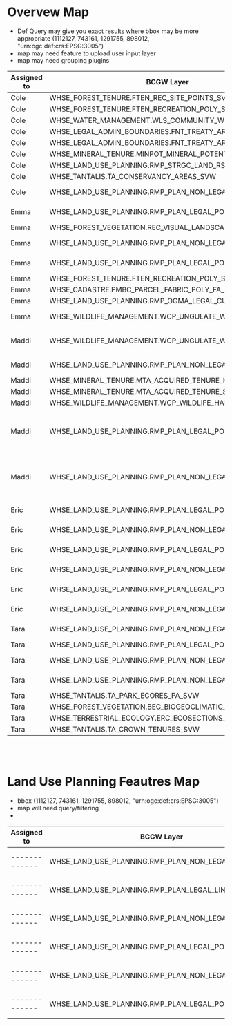 
# Overvew Map
- Def Query may give you exact results where bbox may be more appropriate (1112127, 743161, 1291755, 898012, "urn:ogc:def:crs:EPSG:3005")
- map may need feature to upload user input layer
- map may need grouping plugins
  
| Assigned to | BCGW Layer                                               | Def Query                                                        |
|-------------|-----------------------------------------------------------|------------------------------------------------------------------|
| Cole        | WHSE_FOREST_TENURE.FTEN_REC_SITE_POINTS_SVW               | Apply bounding box                                               |
| Cole        | WHSE_FOREST_TENURE.FTEN_RECREATION_POLY_SVW               | Apply bounding box                                               |
| Cole        | WHSE_WATER_MANAGEMENT.WLS_COMMUNITY_WS_PUB_SVW            | WLS_CW_SYSID = 33                                                |
| Cole        | WHSE_LEGAL_ADMIN_BOUNDARIES.FNT_TREATY_AREA_SP            | TREATY = 'Nisga''a'                                              |
| Cole        | WHSE_LEGAL_ADMIN_BOUNDARIES.FNT_TREATY_AREA_SP            | TREATY = 'Nisga''a'                                              |
| Cole        | WHSE_MINERAL_TENURE.MINPOT_MINERAL_POTENTIAL              | Apply bounding box                                               |
| Cole        | WHSE_LAND_USE_PLANNING.RMP_STRGC_LAND_RSRCE_PLAN_SP       | STRGC_LAND_RSRCE_PLAN_ID = 97                                    |
| Cole        | WHSE_TANTALIS.TA_CONSERVANCY_AREAS_SVW                    | WHSE_TANTALIS.TA_CONSERVANCY_AREAS_SVW                           |
| Cole        | WHSE_LAND_USE_PLANNING.RMP_PLAN_NON_LEGAL_POLY            | NON_LEGAL_FEAT_OBJECTIVE = 'Water Management Units'               |
| Emma        | WHSE_LAND_USE_PLANNING.RMP_PLAN_LEGAL_POLY                | LEGAL_FEAT_OBJECTIVE = 'Water Management Units'                   |
| Emma        | WHSE_FOREST_VEGETATION.REC_VISUAL_LANDSCAPE_INVENTORY     | Apply bounding box                                               |
| Emma        | WHSE_LAND_USE_PLANNING.RMP_PLAN_NON_LEGAL_POLY            | NON_LEGAL_FEAT_OBJECTIVE = 'Special Habitats for General Wildlife'|
| Emma        | WHSE_LAND_USE_PLANNING.RMP_PLAN_LEGAL_POLY                | LEGAL_FEAT_OBJECTIVE = 'Special Habitats for General Wildlife'    |
| Emma        | WHSE_FOREST_TENURE.FTEN_RECREATION_POLY_SVW               | Apply bounding box                                               |
| Emma        | WHSE_CADASTRE.PMBC_PARCEL_FABRIC_POLY_FA_SVW              | OWNER_TYPE = 'Private'                                           |
| Emma        | WHSE_LAND_USE_PLANNING.RMP_OGMA_LEGAL_CURRENT_SVW         | Apply bounding box                                               |
| Emma        | WHSE_WILDLIFE_MANAGEMENT.WCP_UNGULATE_WINTER_RANGE_SP     | Apply bounding box and SPECIES_1 = 'M-ORAM' Or (SPECIES_2 = 'M-ORAM')|
| Maddi       | WHSE_WILDLIFE_MANAGEMENT.WCP_UNGULATE_WINTER_RANGE_SP     | SPECIES_1 IN ('M-ALAL', 'M-ALAL;M-CEEL;M-ODHE;M-ODVI') Or SPECIES_2 IN ('M-ALAL', 'M-ODHE; M-ALAL') |
| Maddi       | WHSE_LAND_USE_PLANNING.RMP_PLAN_NON_LEGAL_POLY            | NON_LEGAL_FEAT_OBJECTIVE = 'Moose Winter Range'                   |
| Maddi       | WHSE_MINERAL_TENURE.MTA_ACQUIRED_TENURE_HISTORY_SP        | Apply bounding box                                               |
| Maddi       | WHSE_MINERAL_TENURE.MTA_ACQUIRED_TENURE_SVW               | Apply bounding box                                               |
| Maddi       | WHSE_WILDLIFE_MANAGEMENT.WCP_WILDLIFE_HABITAT_AREA_POLY   | COMMON_SPECIES_NAME = 'Grizzly Bear'                             |
| Maddi       | WHSE_LAND_USE_PLANNING.RMP_PLAN_LEGAL_POLY                | LEGAL_FEAT_OBJECTIVE = 'Goshawk Nesting/Post-Fledging Habitat' And STRGC_LAND_RSRCE_PLAN_NAME IN ('Cranberry Sustainable Resource Management Plan', 'Nass South Sustainable Resource Management Plan')|
| Maddi       | WHSE_LAND_USE_PLANNING.RMP_PLAN_NON_LEGAL_POLY            | NON_LEGAL_FEAT_OBJECTIVE = 'Goshawk Nesting/Post-Fledging Habitat' And STRGC_LAND_RSRCE_PLAN_NAME IN ('Cranberry Sustainable Resource Management Plan', 'Nass South Sustainable Resource Management Plan')|
| Eric        | WHSE_LAND_USE_PLANNING.RMP_PLAN_LEGAL_POLY                | LEGAL_FEAT_OBJECTIVE = 'Special Habitats for General Wildlife'    |
| Eric        | WHSE_LAND_USE_PLANNING.RMP_PLAN_NON_LEGAL_POLY            | NON_LEGAL_FEAT_OBJECTIVE = 'Special Habitats for General Wildlife'|
| Eric        | WHSE_LAND_USE_PLANNING.RMP_PLAN_LEGAL_POLY                | LEGAL_FEAT_OBJECTIVE = 'Water Management Units'                   |
| Eric        | WHSE_LAND_USE_PLANNING.RMP_PLAN_NON_LEGAL_POLY            | NON_LEGAL_FEAT_OBJECTIVE = 'Water Management Units'               |
| Eric        | WHSE_LAND_USE_PLANNING.RMP_PLAN_LEGAL_POLY                | LEGAL_FEAT_OBJECTIVE = 'Equivalent Clearcut Area Threshold Watersheds'|
| Eric        | WHSE_LAND_USE_PLANNING.RMP_PLAN_NON_LEGAL_POLY            | LEGAL_FEAT_OBJECTIVE = 'Equivalent Clearcut Area Threshold Watersheds'|
| Tara        | WHSE_LAND_USE_PLANNING.RMP_PLAN_NON_LEGAL_POLY            | NON_LEGAL_FEAT_OBJECTIVE = 'Ecosystem Network'                    |
| Tara        | WHSE_LAND_USE_PLANNING.RMP_PLAN_LEGAL_POLY                | LEGAL_FEAT_OBJECTIVE = 'Cedar Stand Reserve'                      |
| Tara        | WHSE_LAND_USE_PLANNING.RMP_PLAN_NON_LEGAL_POLY            | NON_LEGAL_FEAT_OBJECTIVE = 'Cedar Stand Reserve'                  |
| Tara        | WHSE_LAND_USE_PLANNING.RMP_PLAN_NON_LEGAL_POLY            | NON_LEGAL_FEAT_OBJECTIVE = 'Mountain Goat Winter Range'           |
| Tara        | WHSE_TANTALIS.TA_PARK_ECORES_PA_SVW                       | Apply bounding box                                               |
| Tara        | WHSE_FOREST_VEGETATION.BEC_BIOGEOCLIMATIC_POLY            | Apply bounding box                                               |
| Tara        | WHSE_TERRESTRIAL_ECOLOGY.ERC_ECOSECTIONS_SP               | Apply bounding box                                               |
| Tara        | WHSE_TANTALIS.TA_CROWN_TENURES_SVW                        | TENURE_TYPE = 'RESERVE/NOTATION'                                  |
<br>
<br>

# Land Use Planning Feautres Map
- bbox  (1112127, 743161, 1291755, 898012, "urn:ogc:def:crs:EPSG:3005")
- map will need query/filtering
- 
| Assigned to | BCGW Layer                                               | Def Query                                                        |
|-------------|-----------------------------------------------------------|------------------------------------------------------------------|
|-------------|WHSE_LAND_USE_PLANNING.RMP_PLAN_NON_LEGAL_LINE_SVW|  apply bounding box|
|-------------|WHSE_LAND_USE_PLANNING.RMP_PLAN_LEGAL_LINE_SVW|  apply bounding box|
|-------------|WHSE_LAND_USE_PLANNING.RMP_PLAN_NON_LEGAL_POINT_SVW|  apply bounding box|
|-------------|WHSE_LAND_USE_PLANNING.RMP_PLAN_LEGAL_POINT_SVW|  apply bounding box|
|-------------|WHSE_LAND_USE_PLANNING.RMP_PLAN_NON_LEGAL_POLY|  apply bounding box|
|-------------|WHSE_LAND_USE_PLANNING.RMP_PLAN_LEGAL_POLY|  apply bounding box|


